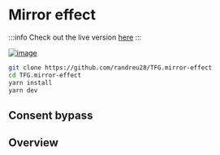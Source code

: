 # Mirror effect

:::info
Check out the live version [here](https://tfg-mirror-effect.vercel.app/)
:::

[![image](/img/mirrorEffect.png)](https://tfg-mirror-effect.vercel.app/)

```bash
git clone https://github.com/randreu28/TFG.mirror-effect
cd TFG.mirror-effect
yarn install
yarn dev
```

## Consent bypass

## Overview
